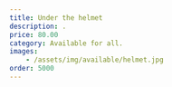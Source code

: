 ```yaml
---
title: Under the helmet
description: .
price: 80.00
category: Available for all.
images: 
    - /assets/img/available/helmet.jpg
order: 5000
---
```

